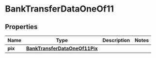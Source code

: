 

# BankTransferDataOneOf11


## Properties

| Name | Type | Description | Notes |
|------------ | ------------- | ------------- | -------------|
|**pix** | [**BankTransferDataOneOf11Pix**](BankTransferDataOneOf11Pix.md) |  |  |



